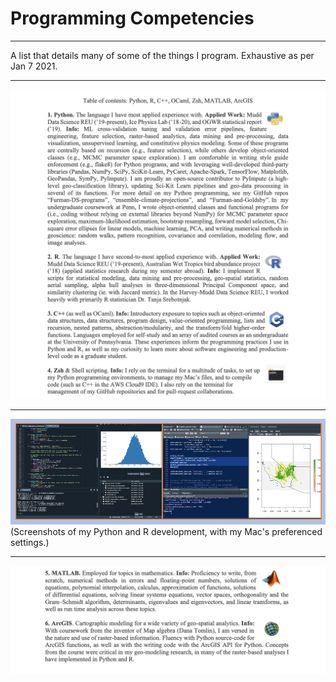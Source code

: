 

# Programming Competencies

---

A list that details many of some of the things I program. Exhaustive as per Jan 7 2021.

---

<img src="images/programming.png" class="center">

---

<img src="images/programming3.png" class="center">
(Screenshots of my Python and R development, with my Mac's preferenced settings.)

---

<img src="images/Programming_Furman2.png" class="center">

